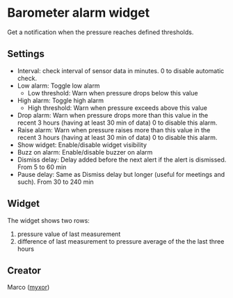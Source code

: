 # Barometer alarm widget

Get a notification when the pressure reaches defined thresholds.


## Settings
* Interval: check interval of sensor data in minutes. 0 to disable automatic check.
* Low alarm: Toggle low alarm
  * Low threshold: Warn when pressure drops below this value
* High alarm: Toggle high alarm
  * High threshold: Warn when pressure exceeds above this value
* Drop alarm: Warn when pressure drops more than this value in the recent 3 hours (having at least 30 min of data)
    0 to disable this alarm.
* Raise alarm: Warn when pressure raises more than this value in the recent 3 hours (having at least 30 min of data)
    0 to disable this alarm.
* Show widget: Enable/disable widget visibility
* Buzz on alarm: Enable/disable buzzer on alarm
* Dismiss delay: Delay added before the next alert if the alert is dismissed. From 5 to 60 min
* Pause delay: Same as Dismiss delay but longer (useful for meetings and such). From 30 to 240 min

## Widget
The widget shows two rows: 
1. pressure value of last measurement
2. difference of last measurement to pressure average of the the last three hours

## Creator
Marco ([myxor](https://github.com/myxor))
